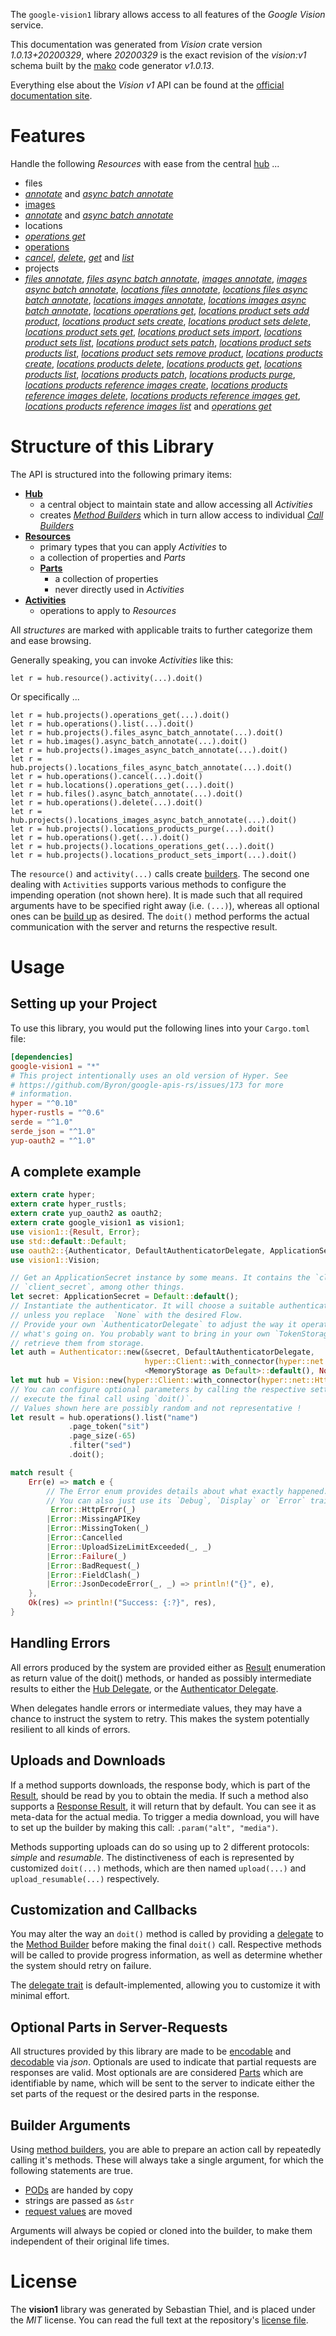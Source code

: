 <!---
DO NOT EDIT !
This file was generated automatically from 'src/mako/api/README.md.mako'
DO NOT EDIT !
-->
The `google-vision1` library allows access to all features of the *Google Vision* service.

This documentation was generated from *Vision* crate version *1.0.13+20200329*, where *20200329* is the exact revision of the *vision:v1* schema built by the [mako](http://www.makotemplates.org/) code generator *v1.0.13*.

Everything else about the *Vision* *v1* API can be found at the
[official documentation site](https://cloud.google.com/vision/).
# Features

Handle the following *Resources* with ease from the central [hub](https://docs.rs/google-vision1/1.0.13+20200329/google_vision1/struct.Vision.html) ... 

* files
 * [*annotate*](https://docs.rs/google-vision1/1.0.13+20200329/google_vision1/struct.FileAnnotateCall.html) and [*async batch annotate*](https://docs.rs/google-vision1/1.0.13+20200329/google_vision1/struct.FileAsyncBatchAnnotateCall.html)
* [images](https://docs.rs/google-vision1/1.0.13+20200329/google_vision1/struct.Image.html)
 * [*annotate*](https://docs.rs/google-vision1/1.0.13+20200329/google_vision1/struct.ImageAnnotateCall.html) and [*async batch annotate*](https://docs.rs/google-vision1/1.0.13+20200329/google_vision1/struct.ImageAsyncBatchAnnotateCall.html)
* locations
 * [*operations get*](https://docs.rs/google-vision1/1.0.13+20200329/google_vision1/struct.LocationOperationGetCall.html)
* [operations](https://docs.rs/google-vision1/1.0.13+20200329/google_vision1/struct.Operation.html)
 * [*cancel*](https://docs.rs/google-vision1/1.0.13+20200329/google_vision1/struct.OperationCancelCall.html), [*delete*](https://docs.rs/google-vision1/1.0.13+20200329/google_vision1/struct.OperationDeleteCall.html), [*get*](https://docs.rs/google-vision1/1.0.13+20200329/google_vision1/struct.OperationGetCall.html) and [*list*](https://docs.rs/google-vision1/1.0.13+20200329/google_vision1/struct.OperationListCall.html)
* projects
 * [*files annotate*](https://docs.rs/google-vision1/1.0.13+20200329/google_vision1/struct.ProjectFileAnnotateCall.html), [*files async batch annotate*](https://docs.rs/google-vision1/1.0.13+20200329/google_vision1/struct.ProjectFileAsyncBatchAnnotateCall.html), [*images annotate*](https://docs.rs/google-vision1/1.0.13+20200329/google_vision1/struct.ProjectImageAnnotateCall.html), [*images async batch annotate*](https://docs.rs/google-vision1/1.0.13+20200329/google_vision1/struct.ProjectImageAsyncBatchAnnotateCall.html), [*locations files annotate*](https://docs.rs/google-vision1/1.0.13+20200329/google_vision1/struct.ProjectLocationFileAnnotateCall.html), [*locations files async batch annotate*](https://docs.rs/google-vision1/1.0.13+20200329/google_vision1/struct.ProjectLocationFileAsyncBatchAnnotateCall.html), [*locations images annotate*](https://docs.rs/google-vision1/1.0.13+20200329/google_vision1/struct.ProjectLocationImageAnnotateCall.html), [*locations images async batch annotate*](https://docs.rs/google-vision1/1.0.13+20200329/google_vision1/struct.ProjectLocationImageAsyncBatchAnnotateCall.html), [*locations operations get*](https://docs.rs/google-vision1/1.0.13+20200329/google_vision1/struct.ProjectLocationOperationGetCall.html), [*locations product sets add product*](https://docs.rs/google-vision1/1.0.13+20200329/google_vision1/struct.ProjectLocationProductSetAddProductCall.html), [*locations product sets create*](https://docs.rs/google-vision1/1.0.13+20200329/google_vision1/struct.ProjectLocationProductSetCreateCall.html), [*locations product sets delete*](https://docs.rs/google-vision1/1.0.13+20200329/google_vision1/struct.ProjectLocationProductSetDeleteCall.html), [*locations product sets get*](https://docs.rs/google-vision1/1.0.13+20200329/google_vision1/struct.ProjectLocationProductSetGetCall.html), [*locations product sets import*](https://docs.rs/google-vision1/1.0.13+20200329/google_vision1/struct.ProjectLocationProductSetImportCall.html), [*locations product sets list*](https://docs.rs/google-vision1/1.0.13+20200329/google_vision1/struct.ProjectLocationProductSetListCall.html), [*locations product sets patch*](https://docs.rs/google-vision1/1.0.13+20200329/google_vision1/struct.ProjectLocationProductSetPatchCall.html), [*locations product sets products list*](https://docs.rs/google-vision1/1.0.13+20200329/google_vision1/struct.ProjectLocationProductSetProductListCall.html), [*locations product sets remove product*](https://docs.rs/google-vision1/1.0.13+20200329/google_vision1/struct.ProjectLocationProductSetRemoveProductCall.html), [*locations products create*](https://docs.rs/google-vision1/1.0.13+20200329/google_vision1/struct.ProjectLocationProductCreateCall.html), [*locations products delete*](https://docs.rs/google-vision1/1.0.13+20200329/google_vision1/struct.ProjectLocationProductDeleteCall.html), [*locations products get*](https://docs.rs/google-vision1/1.0.13+20200329/google_vision1/struct.ProjectLocationProductGetCall.html), [*locations products list*](https://docs.rs/google-vision1/1.0.13+20200329/google_vision1/struct.ProjectLocationProductListCall.html), [*locations products patch*](https://docs.rs/google-vision1/1.0.13+20200329/google_vision1/struct.ProjectLocationProductPatchCall.html), [*locations products purge*](https://docs.rs/google-vision1/1.0.13+20200329/google_vision1/struct.ProjectLocationProductPurgeCall.html), [*locations products reference images create*](https://docs.rs/google-vision1/1.0.13+20200329/google_vision1/struct.ProjectLocationProductReferenceImageCreateCall.html), [*locations products reference images delete*](https://docs.rs/google-vision1/1.0.13+20200329/google_vision1/struct.ProjectLocationProductReferenceImageDeleteCall.html), [*locations products reference images get*](https://docs.rs/google-vision1/1.0.13+20200329/google_vision1/struct.ProjectLocationProductReferenceImageGetCall.html), [*locations products reference images list*](https://docs.rs/google-vision1/1.0.13+20200329/google_vision1/struct.ProjectLocationProductReferenceImageListCall.html) and [*operations get*](https://docs.rs/google-vision1/1.0.13+20200329/google_vision1/struct.ProjectOperationGetCall.html)




# Structure of this Library

The API is structured into the following primary items:

* **[Hub](https://docs.rs/google-vision1/1.0.13+20200329/google_vision1/struct.Vision.html)**
    * a central object to maintain state and allow accessing all *Activities*
    * creates [*Method Builders*](https://docs.rs/google-vision1/1.0.13+20200329/google_vision1/trait.MethodsBuilder.html) which in turn
      allow access to individual [*Call Builders*](https://docs.rs/google-vision1/1.0.13+20200329/google_vision1/trait.CallBuilder.html)
* **[Resources](https://docs.rs/google-vision1/1.0.13+20200329/google_vision1/trait.Resource.html)**
    * primary types that you can apply *Activities* to
    * a collection of properties and *Parts*
    * **[Parts](https://docs.rs/google-vision1/1.0.13+20200329/google_vision1/trait.Part.html)**
        * a collection of properties
        * never directly used in *Activities*
* **[Activities](https://docs.rs/google-vision1/1.0.13+20200329/google_vision1/trait.CallBuilder.html)**
    * operations to apply to *Resources*

All *structures* are marked with applicable traits to further categorize them and ease browsing.

Generally speaking, you can invoke *Activities* like this:

```Rust,ignore
let r = hub.resource().activity(...).doit()
```

Or specifically ...

```ignore
let r = hub.projects().operations_get(...).doit()
let r = hub.operations().list(...).doit()
let r = hub.projects().files_async_batch_annotate(...).doit()
let r = hub.images().async_batch_annotate(...).doit()
let r = hub.projects().images_async_batch_annotate(...).doit()
let r = hub.projects().locations_files_async_batch_annotate(...).doit()
let r = hub.operations().cancel(...).doit()
let r = hub.locations().operations_get(...).doit()
let r = hub.files().async_batch_annotate(...).doit()
let r = hub.operations().delete(...).doit()
let r = hub.projects().locations_images_async_batch_annotate(...).doit()
let r = hub.projects().locations_products_purge(...).doit()
let r = hub.operations().get(...).doit()
let r = hub.projects().locations_operations_get(...).doit()
let r = hub.projects().locations_product_sets_import(...).doit()
```

The `resource()` and `activity(...)` calls create [builders][builder-pattern]. The second one dealing with `Activities` 
supports various methods to configure the impending operation (not shown here). It is made such that all required arguments have to be 
specified right away (i.e. `(...)`), whereas all optional ones can be [build up][builder-pattern] as desired.
The `doit()` method performs the actual communication with the server and returns the respective result.

# Usage

## Setting up your Project

To use this library, you would put the following lines into your `Cargo.toml` file:

```toml
[dependencies]
google-vision1 = "*"
# This project intentionally uses an old version of Hyper. See
# https://github.com/Byron/google-apis-rs/issues/173 for more
# information.
hyper = "^0.10"
hyper-rustls = "^0.6"
serde = "^1.0"
serde_json = "^1.0"
yup-oauth2 = "^1.0"
```

## A complete example

```Rust
extern crate hyper;
extern crate hyper_rustls;
extern crate yup_oauth2 as oauth2;
extern crate google_vision1 as vision1;
use vision1::{Result, Error};
use std::default::Default;
use oauth2::{Authenticator, DefaultAuthenticatorDelegate, ApplicationSecret, MemoryStorage};
use vision1::Vision;

// Get an ApplicationSecret instance by some means. It contains the `client_id` and 
// `client_secret`, among other things.
let secret: ApplicationSecret = Default::default();
// Instantiate the authenticator. It will choose a suitable authentication flow for you, 
// unless you replace  `None` with the desired Flow.
// Provide your own `AuthenticatorDelegate` to adjust the way it operates and get feedback about 
// what's going on. You probably want to bring in your own `TokenStorage` to persist tokens and
// retrieve them from storage.
let auth = Authenticator::new(&secret, DefaultAuthenticatorDelegate,
                              hyper::Client::with_connector(hyper::net::HttpsConnector::new(hyper_rustls::TlsClient::new())),
                              <MemoryStorage as Default>::default(), None);
let mut hub = Vision::new(hyper::Client::with_connector(hyper::net::HttpsConnector::new(hyper_rustls::TlsClient::new())), auth);
// You can configure optional parameters by calling the respective setters at will, and
// execute the final call using `doit()`.
// Values shown here are possibly random and not representative !
let result = hub.operations().list("name")
             .page_token("sit")
             .page_size(-65)
             .filter("sed")
             .doit();

match result {
    Err(e) => match e {
        // The Error enum provides details about what exactly happened.
        // You can also just use its `Debug`, `Display` or `Error` traits
         Error::HttpError(_)
        |Error::MissingAPIKey
        |Error::MissingToken(_)
        |Error::Cancelled
        |Error::UploadSizeLimitExceeded(_, _)
        |Error::Failure(_)
        |Error::BadRequest(_)
        |Error::FieldClash(_)
        |Error::JsonDecodeError(_, _) => println!("{}", e),
    },
    Ok(res) => println!("Success: {:?}", res),
}

```
## Handling Errors

All errors produced by the system are provided either as [Result](https://docs.rs/google-vision1/1.0.13+20200329/google_vision1/enum.Result.html) enumeration as return value of 
the doit() methods, or handed as possibly intermediate results to either the 
[Hub Delegate](https://docs.rs/google-vision1/1.0.13+20200329/google_vision1/trait.Delegate.html), or the [Authenticator Delegate](https://docs.rs/yup-oauth2/*/yup_oauth2/trait.AuthenticatorDelegate.html).

When delegates handle errors or intermediate values, they may have a chance to instruct the system to retry. This 
makes the system potentially resilient to all kinds of errors.

## Uploads and Downloads
If a method supports downloads, the response body, which is part of the [Result](https://docs.rs/google-vision1/1.0.13+20200329/google_vision1/enum.Result.html), should be
read by you to obtain the media.
If such a method also supports a [Response Result](https://docs.rs/google-vision1/1.0.13+20200329/google_vision1/trait.ResponseResult.html), it will return that by default.
You can see it as meta-data for the actual media. To trigger a media download, you will have to set up the builder by making
this call: `.param("alt", "media")`.

Methods supporting uploads can do so using up to 2 different protocols: 
*simple* and *resumable*. The distinctiveness of each is represented by customized 
`doit(...)` methods, which are then named `upload(...)` and `upload_resumable(...)` respectively.

## Customization and Callbacks

You may alter the way an `doit()` method is called by providing a [delegate](https://docs.rs/google-vision1/1.0.13+20200329/google_vision1/trait.Delegate.html) to the 
[Method Builder](https://docs.rs/google-vision1/1.0.13+20200329/google_vision1/trait.CallBuilder.html) before making the final `doit()` call. 
Respective methods will be called to provide progress information, as well as determine whether the system should 
retry on failure.

The [delegate trait](https://docs.rs/google-vision1/1.0.13+20200329/google_vision1/trait.Delegate.html) is default-implemented, allowing you to customize it with minimal effort.

## Optional Parts in Server-Requests

All structures provided by this library are made to be [encodable](https://docs.rs/google-vision1/1.0.13+20200329/google_vision1/trait.RequestValue.html) and 
[decodable](https://docs.rs/google-vision1/1.0.13+20200329/google_vision1/trait.ResponseResult.html) via *json*. Optionals are used to indicate that partial requests are responses 
are valid.
Most optionals are are considered [Parts](https://docs.rs/google-vision1/1.0.13+20200329/google_vision1/trait.Part.html) which are identifiable by name, which will be sent to 
the server to indicate either the set parts of the request or the desired parts in the response.

## Builder Arguments

Using [method builders](https://docs.rs/google-vision1/1.0.13+20200329/google_vision1/trait.CallBuilder.html), you are able to prepare an action call by repeatedly calling it's methods.
These will always take a single argument, for which the following statements are true.

* [PODs][wiki-pod] are handed by copy
* strings are passed as `&str`
* [request values](https://docs.rs/google-vision1/1.0.13+20200329/google_vision1/trait.RequestValue.html) are moved

Arguments will always be copied or cloned into the builder, to make them independent of their original life times.

[wiki-pod]: http://en.wikipedia.org/wiki/Plain_old_data_structure
[builder-pattern]: http://en.wikipedia.org/wiki/Builder_pattern
[google-go-api]: https://github.com/google/google-api-go-client

# License
The **vision1** library was generated by Sebastian Thiel, and is placed 
under the *MIT* license.
You can read the full text at the repository's [license file][repo-license].

[repo-license]: https://github.com/Byron/google-apis-rsblob/master/LICENSE.md
